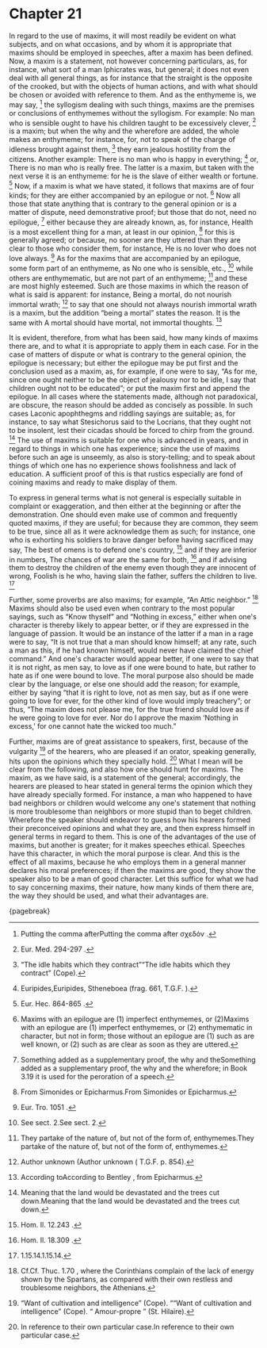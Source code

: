 # Chapter 21

In regard to the use of maxims, it will most readily be evident on what subjects, and on what occasions, and by whom it is appropriate that maxims
should be employed in speeches, after a maxim has been defined. Now, a maxim is a statement, not however concerning particulars, as, for instance,
what sort of a man Iphicrates was, but general; it does not even deal with all general things, as for instance that the straight is the opposite of
the crooked, but with the objects of human actions, and with what should be chosen or avoided with reference to them. And as the enthymeme is, we
may say, [^^20_1] the syllogism dealing with such things, maxims are the premises or conclusions of enthymemes without the syllogism. For example:
No man who is sensible ought to have his children taught to be excessively clever, [^^20_2] is a maxim; but when the why and the wherefore are
added, the whole makes an enthymeme; for instance, for, not to speak of the charge of idleness brought against them, [^^20_3] they earn jealous
hostility from the citizens. Another example: There is no man who is happy in everything; [^^20_4] or, There is no man who is really free. The
latter is a maxim, but taken with the next verse it is an enthymeme: for he is the slave of either wealth or fortune. [^^20_5] Now, if a maxim is
what we have stated, it follows that maxims are of four kinds; for they are either accompanied by an epilogue or not. [^^20_6] Now all those that
state anything that is contrary to the general opinion or is a matter of dispute, need demonstrative proof; but those that do not, need no
epilogue, [^^20_7] either because they are already known, as, for instance, Health is a most excellent thing for a man, at least in our
opinion, [^^20_8] for this is generally agreed; or because, no sooner are they uttered than they are clear to those who consider them, for instance,
He is no lover who does not love always. [^^20_9] As for the maxims that are accompanied by an epilogue, some form part of an enthymeme, as No one
who is sensible, etc., [^^20_10] while others are enthymematic, but are not part of an enthymeme; [^^20_11] and these are most highly esteemed. Such
are those maxims in which the reason of what is said is apparent: for instance, Being a mortal, do not nourish immortal wrath; [^^20_12] to say that
one should not always nourish immortal wrath is a maxim, but the addition “being a mortal” states the reason. It is the same with A mortal should
have mortal, not immortal thoughts. [^^20_13]

It is evident, therefore, from what has been said, how many kinds of maxims there are, and to what it is appropriate to apply them in each case. For
in the case of matters of dispute or what is contrary to the general opinion, the epilogue is necessary; but either the epilogue may be put first
and the conclusion used as a maxim, as, for example, if one were to say, “As for me, since one ought neither to be the object of jealousy nor to be
idle, I say that children ought not to be educated”; or put the maxim first and append the epilogue. In all cases where the statements made,
although not paradoxical, are obscure, the reason should be added as concisely as possible. In such cases Laconic apophthegms and riddling sayings
are suitable; as, for instance, to say what Stesichorus said to the Locrians, that they ought not to be insolent, lest their cicadas should be
forced to chirp from the ground. [^^20_14] The use of maxims is suitable for one who is advanced in years, and in regard to things in which one has
experience; since the use of maxims before such an age is unseemly, as also is story-telling; and to speak about things of which one has no
experience shows foolishness and lack of education. A sufficient proof of this is that rustics especially are fond of coining maxims and ready to
make display of them.

To express in general terms what is not general is especially suitable in complaint or exaggeration, and then either at the beginning or after the
demonstration. One should even make use of common and frequently quoted maxims, if they are useful; for because they are common, they seem to be
true, since all as it were acknowledge them as such; for instance, one who is exhorting his soldiers to brave danger before having sacrificed may
say, The best of omens is to defend one's country, [^^20_15] and if they are inferior in numbers, The chances of war are the same for
both, [^^20_16] and if advising them to destroy the children of the enemy even though they are innocent of wrong, Foolish is he who, having slain
the father, suffers the children to live. [^^20_17]

Further, some proverbs are also maxims; for example, “An Attic neighbor.” [^^20_18] Maxims should also be used even when contrary to the most
popular sayings, such as “Know thyself” and “Nothing in excess,” either when one's character is thereby likely to appear better, or if they are
expressed in the language of passion. It would be an instance of the latter if a man in a rage were to say, “It is not true that a man should know
himself; at any rate, such a man as this, if he had known himself, would never have claimed the chief command.” And one's character would appear
better, if one were to say that it is not right, as men say, to love as if one were bound to hate, but rather to hate as if one were bound to love.
The moral purpose also should be made clear by the language, or else one should add the reason; for example, either by saying “that it is right to
love, not as men say, but as if one were going to love for ever, for the other kind of love would imply treachery”; or thus, “The maxim does not
please me, for the true friend should love as if he were going to love for ever. Nor do I approve the maxim ‘Nothing in excess,’ for one cannot hate
the wicked too much.”

Further, maxims are of great assistance to speakers, first, because of the vulgarity [^^20_19] of the hearers, who are pleased if an orator,
speaking generally, hits upon the opinions which they specially hold. [^^20_20] What I mean will be clear from the following, and also how one
should hunt for maxims. The maxim, as we have said, is a statement of the general; accordingly, the hearers are pleased to hear stated in general
terms the opinion which they have already specially formed. For instance, a man who happened to have bad neighbors or children would welcome any
one's statement that nothing is more troublesome than neighbors or more stupid than to beget children. Wherefore the speaker should endeavor to
guess how his hearers formed their preconceived opinions and what they are, and then express himself in general terms in regard to them. This is one
of the advantages of the use of maxims, but another is greater; for it makes speeches ethical. Speeches have this character, in which the moral
purpose is clear. And this is the effect of all maxims, because he who employs them in a general manner declares his moral preferences; if then the
maxims are good, they show the speaker also to be a man of good character. Let this suffice for what we had to say concerning maxims, their nature,
how many kinds of them there are, the way they should be used, and what their advantages are.

{pagebreak}

[^^20_1]: Putting the comma afterPutting the comma after σχεδόν .

[^^20_2]: Eur. Med. 294-297 .

[^^20_3]: “The idle habits which they contract”“The idle habits which they contract” (Cope).

[^^20_4]: Euripides,Euripides, Stheneboea (frag. 661, T.G.F. ).

[^^20_5]: Eur. Hec. 864-865 .

[^^20_6]: Maxims with an epilogue are (1) imperfect enthymemes, or (2)Maxims with an epilogue are (1) imperfect enthymemes, or (2) enthymematic in
character, but not in form; those without an epilogue are (1) such as are well known, or (2) such as are clear as soon as they are uttered.

[^^20_7]: Something added as a supplementary proof, the why and theSomething added as a supplementary proof, the why and the wherefore; in Book 3.19
it is used for the peroration of a speech.

[^^20_8]: From Simonides or Epicharmus.From Simonides or Epicharmus.

[^^20_9]: Eur. Tro. 1051 .

[^^20_10]: See sect. 2.See sect. 2.

[^^20_11]: They partake of the nature of, but not of the form of, enthymemes.They partake of the nature of, but not of the form of, enthymemes.

[^^20_12]: Author unknown (Author unknown ( T.G.F. p. 854).

[^^20_13]: According toAccording to Bentley , from Epicharmus.

[^^20_14]: Meaning that the land would be devastated and the trees cut down.Meaning that the land would be devastated and the trees cut down.

[^^20_15]: Hom. Il. 12.243 .

[^^20_16]: Hom. Il. 18.309 .

[^^20_17]: 1.15.14.1.15.14.

[^^20_18]: Cf.Cf. Thuc. 1.70 , where the Corinthians complain of the lack of energy shown by the Spartans, as compared with their own restless and
troublesome neighbors, the Athenians.

[^^20_19]: “Want of cultivation and intelligence” (Cope). ““Want of cultivation and intelligence” (Cope). “ Amour-propre ” (St. Hilaire).

[^^20_20]: In reference to their own particular case.In reference to their own particular case. 


